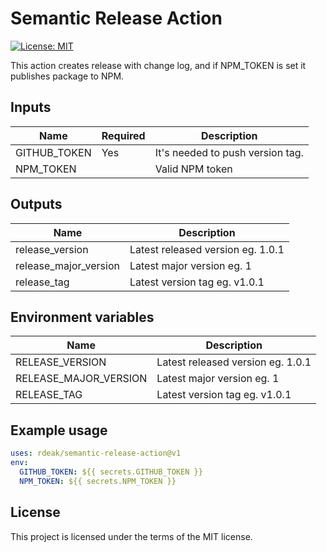 # Semantic Release Action

[![License: MIT](https://img.shields.io/badge/License-MIT-yellow.svg)](https://opensource.org/licenses/MIT)

This action creates release with change log, and if NPM_TOKEN is set it publishes package to NPM.

## Inputs

| Name         | Required | Description                      |
|--------------|----------|----------------------------------|
| GITHUB_TOKEN | Yes      | It's needed to push version tag. |
| NPM_TOKEN    |          | Valid NPM token                  |

## Outputs

| Name                  | Description                       |
|-----------------------|-----------------------------------|
| release_version       | Latest released version eg. 1.0.1 |
| release_major_version | Latest major version eg. 1        |
| release_tag           | Latest version tag eg. v1.0.1     |

## Environment variables

| Name                  | Description                       |
|-----------------------|-----------------------------------|
| RELEASE_VERSION       | Latest released version eg. 1.0.1 |
| RELEASE_MAJOR_VERSION | Latest major version eg. 1        |
| RELEASE_TAG           | Latest version tag eg. v1.0.1     |

## Example usage

```yaml
uses: rdeak/semantic-release-action@v1
env:
  GITHUB_TOKEN: ${{ secrets.GITHUB_TOKEN }}
  NPM_TOKEN: ${{ secrets.NPM_TOKEN }}
```

## License

This project is licensed under the terms of the MIT license.
